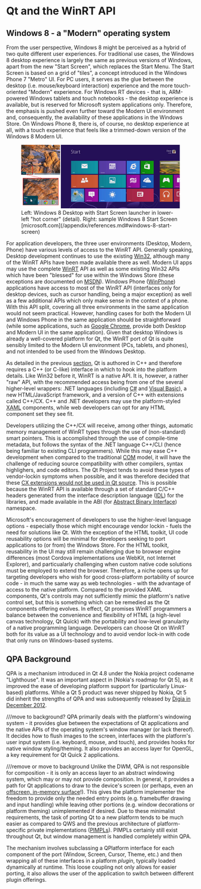 # Qt and the WinRT API

## Windows 8 - a "Modern" operating system
From the user perspective, Windows 8 might be perceived as a hybrid of two quite different user experiences. For traditional use cases, the Windows 8 desktop experience is largely the same as previous versions of Windows, apart from the new "Start Screen", which replaces the Start Menu. The Start Screen is based on a grid of "tiles", a concept introduced in the Windows Phone 7 "Metro" UI. For PC users, it serves as the glue between the desktop (i.e. mouse/keyboard interaction) experience and the more touch-oriented "Modern" experience. For Windows RT devices - that is, ARM-powered Windows tablets and touch notebooks - the desktop experience is available, but is reserved for Microsoft system applications only. Therefore, the emphasis is pushed even further toward the Modern UI environment and, consequently, the availability of these applications in the Windows Store. On Windows Phone 8, there is, of course, no desktop experience at all, with a touch experience that feels like a trimmed-down version of the Windows 8 Modern UI.

<figure>
    <img src="../images/start-screen.jpg" alt="Windows 8 Start Screen" /><br />    
    <figcaption>Left: Windows 8 Desktop with Start Screen launcher in lower-left "hot corner" (detail). Right: sample Windows 8 Start Screen [microsoft.com](/appendix/references.md#windows-8-start-screen)</figcaption>
</figure>

For application developers, the three user environments (Desktop, Modern, Phone) have various levels of access to the WinRT API. Generally speaking, Desktop development continues to use the existing [Win32](/appendix/terms.md#win32), although many of the WinRT APIs have been made available there as well. Modern UI apps may use the complete [WinRT](/appendix/terms.md#winrt) API as well as some existing Win32 APIs which have been "blessed" for use within the Windows Store (these exceptions are documented on [MSDN](/appendix/terms.md#msdn)). Windows Phone ([WinPhone](/appendix/terms.md#winphone)) applications have access to most of the WinRT API (interfaces only for desktop devices, such as cursor handling, being a major exception) as well as a few additional APIs which only make sense in the context of a phone. With this API split, covering all three environments in the same application would not seem practical. However, handling cases for both the Modern UI and Windows Phone in the same application should be straightforward (while some applications, such as [Google Chrome](/appendix/references.md#chrome-winrt), provide both Desktop and Modern UI in the same application). Given that desktop Windows is already a well-covered platform for Qt, the WinRT port of Qt is quite sensibly limited to the Modern UI environment (PCs, tablets, and phones), and not intended to be used from the Windows Desktop.

As detailed in the previous [section](xplatform.md), Qt is authored in C++ and therefore requires a C++ (or C-like) interface in which to hook into the platform details. Like Win32 before it, WinRT is a native API. It is, however, a rather "raw" API, with the recommended access being from one of the several higher-level wrappers: .NET languages (including [C#](/appendix/terms.md#c-sharp) and [Visual Basic](/appendix/terms.md#visual-basic)), a new HTML/JavaScript framework, and a version of C++ with extensions called C++/CX. C++ and .NET developers may use the platform-styled [XAML](/appendix/terms.md#xaml) components, while web developers can opt for any HTML component set they see fit.

Developers utilizing the C++/CX will receive, among other things, automatic memory management of WinRT types through the use of (non-standard) smart pointers. This is accomplished through the use of compile-time metadata, but follows the syntax of the .NET language C++/CLI (hence being familiar to existing CLI programmers). While this may ease C++ development when compared to the traditional [COM](/appendix/terms.md#com) model, it will have the challenge of reducing source compatibility with other compilers, syntax highlighers, and code editors. The Qt Project tends to avoid these types of vendor-lockin symptoms when possible, and it was therefore decided that these [CX extensions would not be used in Qt source](/appendix/references.md#c++-cx-blog). This is possible because the WinRT API is available through a set of standard C/C++ headers generated from the interface description language ([IDL](/appendix/terms.md#idl)) for the libraries, and made available in the ABI (for [Abstract Binary Interface](/appendix/terms.md#abi)) namespace.

Microsoft's encouragement of developers to use the higher-level language options - especially those which might encourage vendor lockin - fuels the need for solutions like Qt. With the exception of the HTML toolkit, UI code reusability options will be minimal for developers seeking to port applications to (or from) the Windows Store. For the HTML toolkit, reusability in the UI may still remain challenging due to browser engine differences (most Cordova implementations use WebKit, not Internet Explorer), and particualarly challenging when custom native code solutions must be employed to extend the browser. Therefore, a niche opens up for targeting developers who wish for good cross-platform portability of source code - in much the same way as web technologies - with the advantage of access to the native platform. Compared to the provided XAML components, Qt's controls may not sufficiently mimic the platform's native control set, but this is something which can be remedied as the Qt components offering evolves. In effect, Qt promises WinRT programmers a balance between the convenience and flexibility of HTML (a high-level canvas technology, Qt Quick) with the portability and low-level granularity of a native programming language. Developers can choose Qt on WinRT both for its value as a UI technology and to avoid vendor lock-in with code that only runs on Windows-based systems.

## QPA Background
QPA is a mechanism introduced in Qt 4.8 under the Nokia project codename "Lighthouse". It was an important aspect in [Nokia's roadmap for Qt 5], as it improved the ease of developing platform support for (particularly Linux-based) platforms. While a Qt 5 product was never shipped by Nokia, Qt 5 did inherit the strengths of QPA and was subsequently released by [Digia in December 2012](/appendix/references.md#introducing-qt-50).

///move to background?
QPA primarily deals with the platform's windowing system - it provides glue between the expectations of Qt applications and the native APIs of the operating system's window manager (or lack thereof). It decides how to flush images to the screen, interfaces with the platform's user input system (i.e. keyboard, mouse, and touch), and provides hooks for native window styling/theming. It also provides an access layer for OpenGL, a key requirement for Qt Quick 2 applications.

///remove or move to background
Unlike the DWM, QPA is not responsible for composition - it is only an access layer to an abstract windowing system, which may or may not provide composition. In general, it provides a path for Qt applications to draw to the device's screen (or perhaps, even an [offscreen, in-memory surface](/appendix/terms.md#offscreen-rendering)!). This gives the platform implementer the freedom to provide only the needed entry points (e.g. framebuffer drawing and input handling) while leaving other portions (e.g. window decorations or platform theming) unimplemented if desired. Due to these minimalist requirements, the task of porting Qt to a new platform tends to be much easier as compared to QWS and the previous architecture of platform-specific private implementations ([PIMPLs](/appendix/terms.md#pimpl)). PIMPLs certainly still exist throughout Qt, but window management is handled completely within QPA.

The mechanism involves subclassing a QPlatform interface for each component of the port (Window, Screen, Cursor, Theme, etc.) and then wrapping all of these interfaces in a platform _plugin_, typically loaded dynamically at runtime. This loose coupling not only allows for easier porting, it also allows the user of the application to switch between different plugin offerings.

